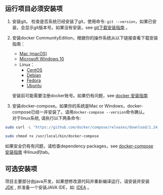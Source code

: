 ## 运行项目必须安装项
1. 安装git。 检查是否系统已经安装了git，使用命令: `git --version`，如果已安装，会显示git版本号。如果没有安装，see [git下载安装指南](https://git-scm.com/downloads) 。
2. 安装docker CommunityEdition，根据你的操作系统从以下链接查看下载安装指南：
   * [Mac (macOS)](https://docs.docker.com/docker-for-mac/install/)
   * [Microsoft Windows 10](https://docs.docker.com/docker-for-windows/install/)
   * Linux：
      + [CentOS](https://docs.docker.com/install/linux/docker-ce/centos/)
      + [Debian](https://docs.docker.com/install/linux/docker-ce/debian/)
      + [Fedora](https://docs.docker.com/install/linux/docker-ce/fedora/)
      + [Ubuntu](https://docs.docker.com/install/linux/docker-ce/ubuntu/)  
      
   安装前可能需要注册docker账号。如果仍有问题，see [docker 安装指南](https://docs.docker.com/install/)

3. 安装docker-compose。如果你的系统是Mac or Windows，docker-compose已经一并安装了。请用`docker-compose --version`命令确认。  
对于linux系统, 请执行以下两条命令:
```bash
sudo curl -L "https://github.com/docker/compose/releases/download/1.24.1/docker-compose-$(uname -s)-$(uname -m)" -o /usr/local/bin/docker-compose

sudo chmod +x /usr/local/bin/docker-compose
```
如果安全仍有有问题，请检查dependency packages，see [docker-compose 安装指南](https://docs.docker.com/compose/install/) 中linux的tab。

## 可选安装项

项目主要部分由java开发，如果想修改源代码并重新编译运行，请安装并安装 [JDK](https://www.oracle.com/technetwork/java/javase/downloads/index.html) , 并准备一个安装JAVA IDE，如: [IDEA](https://www.jetbrains.com/idea/) 。
